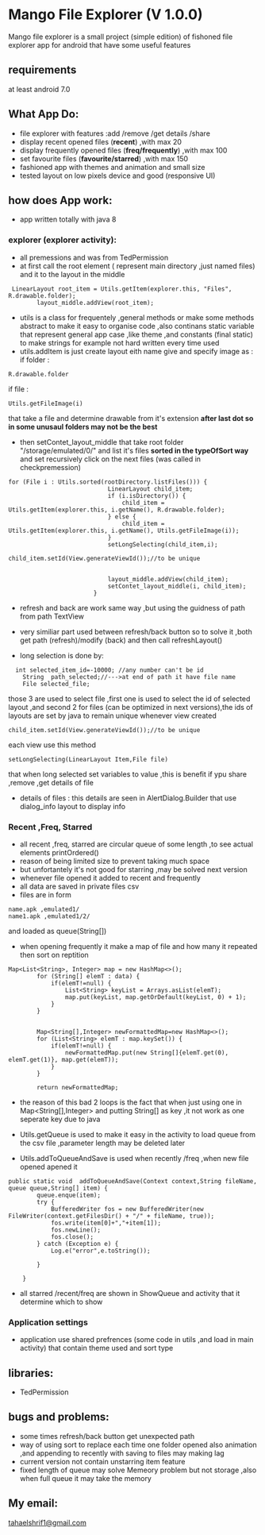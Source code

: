 # Mango File Explorer (V 1.0.0)

Mango file explorer is a small project (simple edition) of fishoned file explorer app for android that have some useful features


## requirements
at least android 7.0
## What App Do:
- file explorer with features :add /remove /get details /share
- display recent opened files (**recent**) ,with max 20 
- display frequently opened files (**freq/frequently**) ,with max 100
- set favourite files (**favourite/starred**) ,with max 150 
- fashioned app with themes and animation and small size
- tested layout on low pixels device and good (responsive UI)

## how does App work:
- app written totally with java 8
### explorer (explorer activity):
- all premessions  and was from TedPermission
- at first call the root element ( represent main directory ,just named files) and it to the layout in the middle
```
 LinearLayout root_item = Utils.getItem(explorer.this, "Files", R.drawable.folder);
        layout_middle.addView(root_item);
```

- utils is a class for frequentely ,general  methods or make some methods abstract to make it easy to organise code ,also continans static variable that represent general app case ,like theme ,and constants (final static) to make strings for example not hard written every time used
- utils.addItem is just create layout eith name give and specify image as :
if folder :
```
R.drawable.folder
```
if file :
```
Utils.getFileImage(i)
```
that take a file and determine drawable from it's extension **after last dot so in some unusaul folders may not be the best**


- then setContet_layout_middle that take root folder "/storage/emulated/0/" and list it's files **sorted in the typeOfSort way**
and set recursively click on the next files (was called in checkpremession)
```
for (File i : Utils.sorted(rootDirectory.listFiles())) {
                            LinearLayout child_item;
                            if (i.isDirectory()) {
                                child_item = Utils.getItem(explorer.this, i.getName(), R.drawable.folder);
                            } else {
                                child_item = Utils.getItem(explorer.this, i.getName(), Utils.getFileImage(i));
                            }
                            setLongSelecting(child_item,i);
                            child_item.setId(View.generateViewId());//to be unique


                            layout_middle.addView(child_item);
                            setContet_layout_middle(i, child_item);
                        }
```


- refresh and back are work same way ,but using the guidness of path from path TextView

- very similiar part used between refresh/back button so to solve it ,both get path (refresh)/modify (back) and then call refreshLayout()

- long selection is done by:
```
  int selected_item_id=-10000; //any number can't be id
    String  path_selected;//--->at end of path it have file name
    File selected_file;
```
those 3 are used to select file ,first one is used to select the id of selected layout ,and second 2 for files (can be optimized in next versions),the ids of layouts are set by java to remain unique whenever view created 
```
child_item.setId(View.generateViewId());//to be unique
```
each view use this method 
 ```
setLongSelecting(LinearLayout Item,File file) 
```
that when long selected set variables to value ,this is benefit if ypu share ,remove ,get details of file

- details of files :
this details are seen in AlertDialog.Builder that use dialog_info layout to display info


### Recent ,Freq, Starred
- all recent ,freq, starred are circular queue of some length ,to see actual elements printOrdered()
- reason of being limited size to prevent taking much space 
- but unfortantely it's not good for starring ,may be solved next version
- whenever file opened it added to recent and frequently
- all data are saved in private files csv 
- files are in form 
```
name.apk ,emulated1/
name1.apk ,emulated1/2/
```
and loaded as queue(String[])
- when opening frequently it make a map of file and how many it repeated then sort on reptition 
```
Map<List<String>, Integer> map = new HashMap<>();
        for (String[] elemT : data) {
            if(elemT!=null) {
                List<String> keyList = Arrays.asList(elemT);
                map.put(keyList, map.getOrDefault(keyList, 0) + 1);
            }
        }


        Map<String[],Integer> newFormattedMap=new HashMap<>();
        for (List<String> elemT : map.keySet()) {
            if(elemT!=null) {
                newFormattedMap.put(new String[]{elemT.get(0), elemT.get(1)}, map.get(elemT));
            }
        }

        return newFormattedMap;
```
- the reason of this bad 2 loops is the fact that when just using one in Map<String[],Integer> and putting String[] as key ,it not work as one seperate key due to java

- Utils.getQueue is used to make it easy in the activity to load queue from the csv file ,parameter length may be deleted later
- Utils.addToQueueAndSave is used when recently /freq ,when new file opened apened it 
```
public static void  addToQueueAndSave(Context context,String fileName, queue queue,String[] item) {
        queue.enque(item);
        try {
            BufferedWriter fos = new BufferedWriter(new FileWriter(context.getFilesDir() + "/" + fileName, true));
            fos.write(item[0]+","+item[1]);
            fos.newLine();
            fos.close();
        } catch (Exception e) {
            Log.e("error",e.toString());

        }

    }
```
- all starred /recent/freq are shown in ShowQueue and activity that it determine which to show

### Application settings
- application use shared prefrences (some code in utils ,and load in main activity) that contain theme used and sort type

## libraries:
- TedPermission

## bugs and problems:
- some times refresh/back button get unexpected path
- way of using sort to replace each time one folder opened also animation ,and appending to recently with saving to files may making lag 
- current version not contain unstarring item feature
- fixed length of queue may solve Memeory problem but not storage ,also when full queue it may take the memory

## My email:
tahaelshrif1@gmail.com

